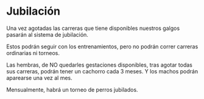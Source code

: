 # Jubilación

Una vez agotadas las carreras que tiene disponibles nuestros galgos pasarán al sistema de jubilación.

Estos podrán seguir con los entrenamientos, pero no podrán correr carreras ordinarias ni torneos.&#x20;

Las hembras, de NO quedarles gestaciones disponibles, tras agotar todas sus carreras, podrán tener un cachorro cada 3 meses. Y los machos podrán aparearse una vez al mes.

Mensualmente, habrá un torneo de perros jubilados.
